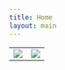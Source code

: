 ```yaml
---
title: Home
layout: main
---
```


<center>
<table>
<tr><td>


<img src="http://openscience.us/img/jigsaw0.jpg">

</td><td>

<img src="http://openscience.us/img/files0.jpg">

</td></tr></table>
</center>


